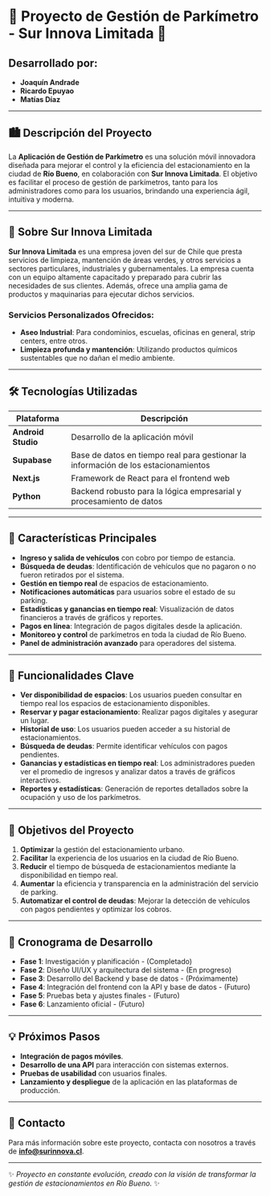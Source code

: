 # 🚗 **Proyecto de Gestión de Parkímetro - Sur Innova Limitada** 🚗

## Desarrollado por:
- **Joaquín Andrade**
- **Ricardo Epuyao**
- **Matías Díaz**

---

## 🏙 **Descripción del Proyecto**
La **Aplicación de Gestión de Parkímetro** es una solución móvil innovadora diseñada para mejorar el control y la eficiencia del estacionamiento en la ciudad de **Río Bueno**, en colaboración con **Sur Innova Limitada**. El objetivo es facilitar el proceso de gestión de parkímetros, tanto para los administradores como para los usuarios, brindando una experiencia ágil, intuitiva y moderna.

---

## 🏢 **Sobre Sur Innova Limitada**
**Sur Innova Limitada** es una empresa joven del sur de Chile que presta servicios de limpieza, mantención de áreas verdes, y otros servicios a sectores particulares, industriales y gubernamentales. La empresa cuenta con un equipo altamente capacitado y preparado para cubrir las necesidades de sus clientes. Además, ofrece una amplia gama de productos y maquinarias para ejecutar dichos servicios.

### **Servicios Personalizados Ofrecidos:**
- **Aseo Industrial**: Para condominios, escuelas, oficinas en general, strip centers, entre otros.
- **Limpieza profunda y mantención**: Utilizando productos químicos sustentables que no dañan el medio ambiente.

---

## 🛠 **Tecnologías Utilizadas**
| Plataforma | Descripción |
|------------|-------------|
| **Android Studio** | Desarrollo de la aplicación móvil |
| **Supabase** | Base de datos en tiempo real para gestionar la información de los estacionamientos |
| **Next.js** | Framework de React para el frontend web |
| **Python** | Backend robusto para la lógica empresarial y procesamiento de datos |

---

## 🌟 **Características Principales**
- **Ingreso y salida de vehículos** con cobro por tiempo de estancia.
- **Búsqueda de deudas**: Identificación de vehículos que no pagaron o no fueron retirados por el sistema.
- **Gestión en tiempo real** de espacios de estacionamiento.
- **Notificaciones automáticas** para usuarios sobre el estado de su parking.
- **Estadísticas y ganancias en tiempo real**: Visualización de datos financieros a través de gráficos y reportes.
- **Pagos en línea**: Integración de pagos digitales desde la aplicación.
- **Monitoreo y control** de parkímetros en toda la ciudad de Río Bueno.
- **Panel de administración avanzado** para operadores del sistema.

---

## 📱 **Funcionalidades Clave**
- **Ver disponibilidad de espacios**: Los usuarios pueden consultar en tiempo real los espacios de estacionamiento disponibles.
- **Reservar y pagar estacionamiento**: Realizar pagos digitales y asegurar un lugar.
- **Historial de uso**: Los usuarios pueden acceder a su historial de estacionamientos.
- **Búsqueda de deudas**: Permite identificar vehículos con pagos pendientes.
- **Ganancias y estadísticas en tiempo real**: Los administradores pueden ver el promedio de ingresos y analizar datos a través de gráficos interactivos.
- **Reportes y estadísticas**: Generación de reportes detallados sobre la ocupación y uso de los parkímetros.

---

## 🚀 **Objetivos del Proyecto**
1. **Optimizar** la gestión del estacionamiento urbano.
2. **Facilitar** la experiencia de los usuarios en la ciudad de Río Bueno.
3. **Reducir** el tiempo de búsqueda de estacionamientos mediante la disponibilidad en tiempo real.
4. **Aumentar** la eficiencia y transparencia en la administración del servicio de parking.
5. **Automatizar el control de deudas**: Mejorar la detección de vehículos con pagos pendientes y optimizar los cobros.

---

## 📅 **Cronograma de Desarrollo**
- **Fase 1**: Investigación y planificación - (Completado)
- **Fase 2**: Diseño UI/UX y arquitectura del sistema - (En progreso)
- **Fase 3**: Desarrollo del Backend y base de datos - (Próximamente)
- **Fase 4**: Integración del frontend con la API y base de datos - (Futuro)
- **Fase 5**: Pruebas beta y ajustes finales - (Futuro)
- **Fase 6**: Lanzamiento oficial - (Futuro)

---

## 💡 **Próximos Pasos**
- **Integración de pagos móviles**.
- **Desarrollo de una API** para interacción con sistemas externos.
- **Pruebas de usabilidad** con usuarios finales.
- **Lanzamiento y despliegue** de la aplicación en las plataformas de producción.

---

## 📧 **Contacto**
Para más información sobre este proyecto, contacta con nosotros a través de **info@surinnova.cl**.

---

✨ _Proyecto en constante evolución, creado con la visión de transformar la gestión de estacionamientos en Río Bueno._ ✨
